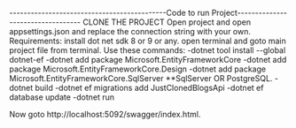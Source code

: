 --------------------------------------------Code to run Project----------------------------------
CLONE THE PROJECT
Open project and open appsettings.json and replace the connection string with your own.
Requirements: install dot net sdk 8 or 9 or any.
open terminal and goto main project file from terminal.
Use these commands:
  -dotnet tool install --global dotnet-ef
  -dotnet add package Microsoft.EntityFrameworkCore
  -dotnet add package Microsoft.EntityFrameworkCore.Design
  -dotnet add package Microsoft.EntityFrameworkCore.SqlServer **SqlServer OR PostgreSQL.
  -dotnet build
  -dotnet ef migrations add JustClonedBlogsApi
  -dotnet ef database update
  -dotnet run

Now goto http://localhost:5092/swagger/index.html.
